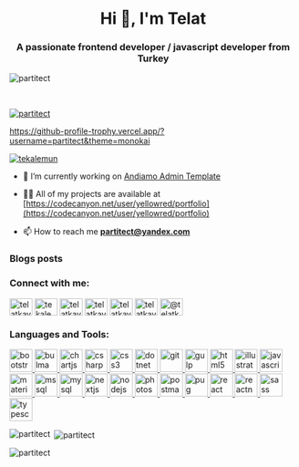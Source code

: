 <h1 align="center">Hi 👋, I'm Telat</h1>
<h3 align="center">A passionate frontend developer / javascript developer from Turkey</h3>

<p align="left"> <img src="https://komarev.com/ghpvc/?username=partitect&label=Profile%20views&color=0e75b6&style=flat" alt="partitect" /> </p>&nbsp;&nbsp;

<p align="left"> <a href="https://github-profile-trophy.vercel.app/?username=partitect&theme=monokai"><img src="https://github-profile-trophy.vercel.app/?username=partitect&theme=monokai" alt="partitect" /></a> </p>

https://github-profile-trophy.vercel.app/?username=partitect&theme=monokai


<p align="left"> <a href="https://twitter.com/tekalemun" target="blank"><img src="https://img.shields.io/twitter/follow/tekalemun?logo=twitter&style=for-the-badge" alt="tekalemun" /></a> </p>

- 🔭 I’m currently working on [Andiamo Admin Template](https://andiamo.netlify.app/)

- 👨‍💻 All of my projects are available at [https://codecanyon.net/user/yellowred/portfolio](https://codecanyon.net/user/yellowred/portfolio)

- 📫 How to reach me **partitect@yandex.com**

### Blogs posts
<!-- BLOG-POST-LIST:START -->
<!-- BLOG-POST-LIST:END -->

<h3 align="left">Connect with me:</h3>
<p align="left">
<a href="https://codepen.io/telatkaya" target="blank"><img align="center" src="https://cdn.jsdelivr.net/npm/simple-icons@3.0.1/icons/codepen.svg" alt="telatkaya" height="30" width="40" /></a>
<a href="https://twitter.com/tekalemun" target="blank"><img align="center" src="https://cdn.jsdelivr.net/npm/simple-icons@3.0.1/icons/twitter.svg" alt="tekalemun" height="30" width="40" /></a>
<a href="https://linkedin.com/in/telatkaya" target="blank"><img align="center" src="https://cdn.jsdelivr.net/npm/simple-icons@3.0.1/icons/linkedin.svg" alt="telatkaya" height="30" width="40" /></a>
<a href="https://stackoverflow.com/users/telatkaya" target="blank"><img align="center" src="https://cdn.jsdelivr.net/npm/simple-icons@3.0.1/icons/stackoverflow.svg" alt="telatkaya" height="30" width="40" /></a>
<a href="https://fb.com/telatkaya" target="blank"><img align="center" src="https://cdn.jsdelivr.net/npm/simple-icons@3.0.1/icons/facebook.svg" alt="telatkaya" height="30" width="40" /></a>
<a href="https://instagram.com/telatkaya_" target="blank"><img align="center" src="https://cdn.jsdelivr.net/npm/simple-icons@3.0.1/icons/instagram.svg" alt="telatkaya_" height="30" width="40" /></a>
<a href="https://medium.com/@telatkaya" target="blank"><img align="center" src="https://cdn.jsdelivr.net/npm/simple-icons@3.0.1/icons/medium.svg" alt="@telatkaya" height="30" width="40" /></a>
</p>

<h3 align="left">Languages and Tools:</h3>
<p align="left"> <a href="https://getbootstrap.com" target="_blank"> <img src="https://devicons.github.io/devicon/devicon.git/icons/bootstrap/bootstrap-plain.svg" alt="bootstrap" width="40" height="40"/> </a> <a href="https://bulma.io/" target="_blank"> <img src="https://raw.githubusercontent.com/gilbarbara/logos/804dc257b59e144eaca5bc6ffd16949752c6f789/logos/bulma.svg" alt="bulma" width="40" height="40"/> </a> <a href="https://www.chartjs.org" target="_blank"> <img src="https://www.chartjs.org/media/logo-title.svg" alt="chartjs" width="40" height="40"/> </a> <a href="https://www.w3schools.com/cs/" target="_blank"> <img src="https://devicons.github.io/devicon/devicon.git/icons/csharp/csharp-original.svg" alt="csharp" width="40" height="40"/> </a> <a href="https://www.w3schools.com/css/" target="_blank"> <img src="https://devicons.github.io/devicon/devicon.git/icons/css3/css3-original-wordmark.svg" alt="css3" width="40" height="40"/> </a> <a href="https://dotnet.microsoft.com/" target="_blank"> <img src="https://devicons.github.io/devicon/devicon.git/icons/dot-net/dot-net-original-wordmark.svg" alt="dotnet" width="40" height="40"/> </a> <a href="https://git-scm.com/" target="_blank"> <img src="https://www.vectorlogo.zone/logos/git-scm/git-scm-icon.svg" alt="git" width="40" height="40"/> </a> <a href="https://gulpjs.com" target="_blank"> <img src="https://devicons.github.io/devicon/devicon.git/icons/gulp/gulp-plain.svg" alt="gulp" width="40" height="40"/> </a> <a href="https://www.w3.org/html/" target="_blank"> <img src="https://devicons.github.io/devicon/devicon.git/icons/html5/html5-original-wordmark.svg" alt="html5" width="40" height="40"/> </a> <a href="https://www.adobe.com/in/products/illustrator.html" target="_blank"> <img src="https://www.vectorlogo.zone/logos/adobe_illustrator/adobe_illustrator-icon.svg" alt="illustrator" width="40" height="40"/> </a> <a href="https://developer.mozilla.org/en-US/docs/Web/JavaScript" target="_blank"> <img src="https://devicons.github.io/devicon/devicon.git/icons/javascript/javascript-original.svg" alt="javascript" width="40" height="40"/> </a> <a href="https://materializecss.com/" target="_blank"> <img src="https://raw.githubusercontent.com/prplx/svg-logos/5585531d45d294869c4eaab4d7cf2e9c167710a9/svg/materialize.svg" alt="materialize" width="40" height="40"/> </a> <a href="https://www.microsoft.com/en-us/sql-server" target="_blank"> <img src="https://cdn.worldvectorlogo.com/logos/microsoft-sql-server.svg" alt="mssql" width="40" height="40"/> </a> <a href="https://www.mysql.com/" target="_blank"> <img src="https://devicons.github.io/devicon/devicon.git/icons/mysql/mysql-original-wordmark.svg" alt="mysql" width="40" height="40"/> </a> <a href="https://nextjs.org/" target="_blank"> <img src="https://cdn.worldvectorlogo.com/logos/nextjs-3.svg" alt="nextjs" width="40" height="40"/> </a> <a href="https://nodejs.org" target="_blank"> <img src="https://devicons.github.io/devicon/devicon.git/icons/nodejs/nodejs-original-wordmark.svg" alt="nodejs" width="40" height="40"/> </a> <a href="https://www.photoshop.com/en" target="_blank"> <img src="https://devicons.github.io/devicon/devicon.git/icons/photoshop/photoshop-plain.svg" alt="photoshop" width="40" height="40"/> </a> <a href="https://postman.com" target="_blank"> <img src="https://www.vectorlogo.zone/logos/getpostman/getpostman-icon.svg" alt="postman" width="40" height="40"/> </a> <a href="https://pugjs.org" target="_blank"> <img src="https://cdn.worldvectorlogo.com/logos/pug.svg" alt="pug" width="40" height="40"/> </a> <a href="https://reactjs.org/" target="_blank"> <img src="https://devicons.github.io/devicon/devicon.git/icons/react/react-original-wordmark.svg" alt="react" width="40" height="40"/> </a> <a href="https://reactnative.dev/" target="_blank"> <img src="https://reactnative.dev/img/header_logo.svg" alt="reactnative" width="40" height="40"/> </a> <a href="https://sass-lang.com" target="_blank"> <img src="https://devicons.github.io/devicon/devicon.git/icons/sass/sass-original.svg" alt="sass" width="40" height="40"/> </a> <a href="https://www.typescriptlang.org/" target="_blank"> <img src="https://devicons.github.io/devicon/devicon.git/icons/typescript/typescript-original.svg" alt="typescript" width="40" height="40"/> </a> </p>

<p><img align="left" src="https://github-readme-stats.vercel.app/api/top-langs?username=partitect&show_icons=true&locale=en&layout=compact" alt="partitect" /></p>

<p>&nbsp;<img align="center" src="https://github-readme-stats.vercel.app/api?username=partitect&show_icons=true&locale=en" alt="partitect" /></p>

<p><img align="center" src="https://github-readme-streak-stats.herokuapp.com/?user=partitect&" alt="partitect" /></p>

